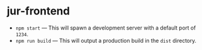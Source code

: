 # jur-frontend

- `npm start` — This will spawn a development server with a default port of `1234`.
- `npm run build` — This will output a production build in the `dist` directory.
